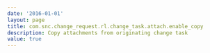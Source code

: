 ```yaml
---
date: '2016-01-01'
layout: page
title: com.snc.change_request.rl.change_task.attach.enable_copy
description: Copy attachments from originating change task 
value: true 
---
```

